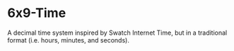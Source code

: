 # 6x9-Time
A decimal time system inspired by Swatch Internet Time, but in a traditional format (i.e. hours, minutes, and seconds).
